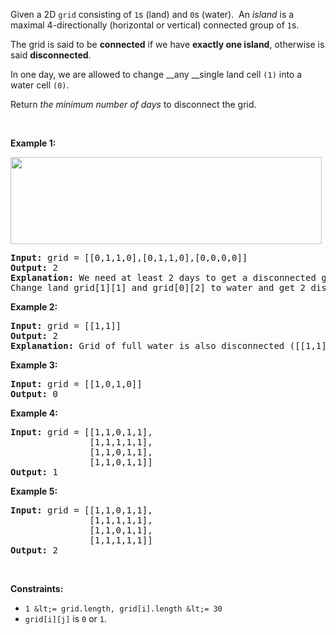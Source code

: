 Given a 2D&nbsp;`` grid `` consisting&nbsp;of `` 1 ``s (land)&nbsp;and `` 0 ``s (water).&nbsp; An _island_ is a maximal 4-directionally (horizontal or vertical) connected group of `` 1 ``s.

The grid is said to be __connected__ if we have __exactly one&nbsp;island__, otherwise is said __disconnected__.

In one day, we are allowed to change __any __single land cell `` (1) `` into a water cell `` (0) ``.

Return _the minimum number of days_ to disconnect the grid.

&nbsp;

__Example 1:__

<strong><img alt="" src="https://assets.leetcode.com/uploads/2020/08/13/1926_island.png" style="width: 498px; height: 139px;"/></strong>

<pre>
<strong>Input:</strong> grid = [[0,1,1,0],[0,1,1,0],[0,0,0,0]]
<strong>Output:</strong> 2
<strong>Explanation:</strong> We need at least 2 days to get a disconnected grid.
Change land grid[1][1] and grid[0][2] to water and get 2 disconnected island.
</pre>

__Example 2:__

<pre>
<strong>Input:</strong> grid = [[1,1]]
<strong>Output:</strong> 2
<strong>Explanation: </strong>Grid of full water is also disconnected ([[1,1]] -&gt; [[0,0]]), 0 islands.
</pre>

__Example 3:__

<pre>
<strong>Input:</strong> grid = [[1,0,1,0]]
<strong>Output:</strong> 0
</pre>

__Example 4:__

<pre>
<strong>Input:</strong> grid = [[1,1,0,1,1],
&nbsp;              [1,1,1,1,1],
&nbsp;              [1,1,0,1,1],
&nbsp;              [1,1,0,1,1]]
<strong>Output:</strong> 1
</pre>

__Example 5:__

<pre>
<strong>Input:</strong> grid = [[1,1,0,1,1],
&nbsp;              [1,1,1,1,1],
&nbsp;              [1,1,0,1,1],
&nbsp;              [1,1,1,1,1]]
<strong>Output:</strong> 2
</pre>

&nbsp;

__Constraints:__

*   `` 1 &lt;= grid.length, grid[i].length &lt;= 30 ``
*   `` grid[i][j] ``&nbsp;is `` 0 `` or `` 1 ``.